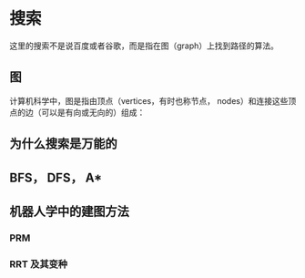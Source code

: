 # 搜索

这里的搜索不是说百度或者谷歌，而是指在图（graph）上找到路径的算法。

## 图

计算机科学中，图是指由顶点（vertices，有时也称节点， nodes）和连接这些顶点的边（可以是有向或无向的）组成：



## 为什么搜索是万能的

## BFS， DFS， A*

## 机器人学中的建图方法

### PRM

### RRT 及其变种

## 